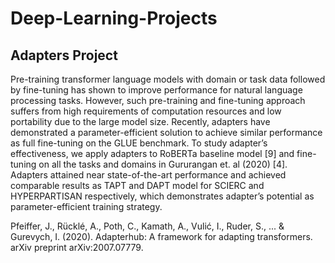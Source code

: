# Deep-Learning-Projects

## Adapters Project

Pre-training transformer language models with domain or task data followed by fine-tuning has shown to improve performance for natural language processing tasks. However, such pre-training and fine-tuning approach suffers from high requirements of computation resources and low portability due to the large model size. Recently, adapters have demonstrated a parameter-efficient solution to achieve similar performance as full fine-tuning on the GLUE benchmark. To study adapter’s effectiveness, we apply adapters to RoBERTa baseline model [9] and fine-tuning on all the tasks and domains in Gururangan et. al (2020) [4]. Adapters attained near state-of-the-art performance and achieved comparable results as TAPT and DAPT model for SCIERC and HYPERPARTISAN respectively, which demonstrates
adapter’s potential as parameter-efficient training strategy.

Pfeiffer, J., Rücklé, A., Poth, C., Kamath, A., Vulić, I., Ruder, S., ... & Gurevych, I. (2020). Adapterhub: A framework for adapting transformers. arXiv preprint arXiv:2007.07779.